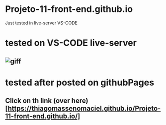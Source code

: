 # Projeto-11-front-end.github.io
Just tested in live-server VS-CODE

# tested on VS-CODE live-server
## ![giff](https://github.com/ThiagoMassenoMaciel/Projeto-11-front-end.github.io/blob/main/SPA-UNIVERSE-P11-_vid.mp4_.gif)

# tested after posted on githubPages 
## Click on th link (over here)[https://thiagomassenomaciel.github.io/Projeto-11-front-end.github.io/]
